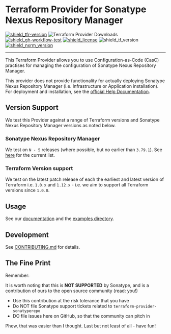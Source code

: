# Terraform Provider for Sonatype Nexus Repository Manager

[![shield_tfr-version]][link_tfr]
![Terraform Provider Downloads](https://img.shields.io/terraform/provider/dm/572010)
[![shield_gh-workflow-test]][link_gh-workflow-test]
[![shield_license]][license_file] 
![shield_tf_version]
[![shield_nxrm_version]][link_nxrm_release]


---

This Terraform Provider allows you to use Configuration-as-Code (CasC) practises for managing the configuration of Sonatype Nexus Repository Manager.

This provider does not provide functionality for actually deploying Sonatype Nexus Repository Manager (i.e. Infrastructure or Application installation). For deployment and installation, see  the [official Help Documentation](https://help.sonatype.com/en/sonatype-nexus-repository.html).

## Version Support

We test this Provider against a range of Terraform versions and Sonatype Nexus Repository Manager versions as noted below.

### Sonatype Nexus Repository Manager

We test on `N - 5` releases (where possible, but no earlier than `3.79.1`). See [here](https://github.com/sonatype-nexus-community/terraform-provider-sonatyperepo/blob/main/.github/workflows/test.yml) for the current list.

### Terraform Version support

We test on the latest patch release of each the earliest and latest version of Terraform i.e. `1.0.x` and  `1.12.x` - i.e. we aim to support all Terraform versions since `1.0.0`.

## Usage

See our [documentation](./docs/index.md) and the [examples directory](./examples/).

## Development

See [CONTRIBUTING.md](./CONTRIBUTING.md) for details.

## The Fine Print

Remember:

It is worth noting that this is **NOT SUPPORTED** by Sonatype, and is a contribution of ours to the open source community (read: you!)

* Use this contribution at the risk tolerance that you have
* Do NOT file Sonatype support tickets related to `terraform-provider-sonatyperepo`
* DO file issues here on GitHub, so that the community can pitch in

Phew, that was easier than I thought. Last but not least of all - have fun!


[shield_gh-workflow-test]: https://img.shields.io/github/actions/workflow/status/sonatype-nexus-community/terraform-provider-sonatyperepo/test.yml?branch=main&logo=GitHub&logoColor=white "build"
[shield_tfr-version]: https://img.shields.io/badge/Terraform%20Registry-0.2.0-8A2BE2
[shield_license]: https://img.shields.io/github/license/sonatype-nexus-community/terraform-provider-sonatyperepo?logo=open%20source%20initiative&logoColor=white "license"
[shield_tf_version]: https://img.shields.io/badge/Terraform-1.0.0+-blue
[shield_nxrm_version]: https://img.shields.io/badge/Sonatype_Nexus_Repository-3.79.1&nbsp;&ndash;&nbsp;3.82.0-blue

[link_tfr]: https://registry.terraform.io/providers/sonatype-nexus-community/sonatyperepo/latest
[link_gh-workflow-test]: https://github.com/sonatype-nexus-community/terraform-provider-sonatyperepo/actions/workflows/test.yml?query=branch%3Amain
[license_file]: https://github.com/sonatype-nexus-community/terraform-provider-sonatyperepo/blob/main/LICENSE
[link_nxrm_release]: https://help.sonatype.com/en/sonatype-nexus-repository-3-81-0-release-notes.html